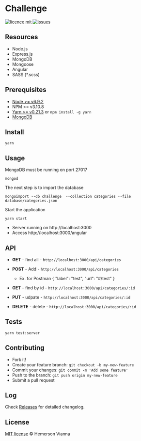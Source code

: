 # Challenge

[![licence mit](https://img.shields.io/badge/license-MIT-blue.svg?style=flat-square)](http://hemersonvianna.mit-license.org/)
[![issues](https://img.shields.io/github/issues/descco-arena/crud-categories-angular-react-vue.svg?style=flat-square)](https://github.com/descco-arena/crud-categories-angular-react-vue/issues)

## Resources

- Node.js
- Express.js
- MongoDB
- Mongoose
- Angular
- SASS (*.scss)

## Prerequisites

- [Node >= v6.9.2](https://nodejs.org/en/)
- NPM >= v3.10.8
- [Yarn >= v0.21.3](https://yarnpkg.com/en/docs/install#linux-tab) or `npm install -g yarn`
- [MongoDB](https://www.mongodb.com/download-center#community)

## Install

```
yarn
```

## Usage

MongoDB must be running on port 27017

```
mongod
```

The next step is to import the database

``` 
mongoimport --db challenge  --collection categories --file database/categories.json
```

Start the application

```
yarn start
```

* Server running on http://localhost:3000
* Access http://localhost:3000/angular

## API

- **GET** - find all - `http://localhost:3000/api/categories`

- **POST** - Add - `http://localhost:3000/api/categories`
    - Ex. for Postman { "label": "test", "url": "#/test" }


- **GET** - find by id - `http://localhost:3000/api/categories/:id`

- **PUT** - udpate - `http://localhost:3000/api/categories/:id`

- **DELETE** - delete - `http://localhost:3000/api/categories/:id`


## Tests

```
yarn test:server
```

## Contributing

- Fork it!
- Create your feature branch: `git checkout -b my-new-feature`
- Commit your changes: `git commit -m 'Add some feature'`
- Push to the branch: `git push origin my-new-feature`
- Submit a pull request

## Log

Check [Releases](https://github.com/descco-arena/crud-categories-angular-react-vue/releases) for detailed changelog.

## License

[MIT license](http://hemersonvianna.mit-license.org/) © Hemerson Vianna
